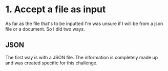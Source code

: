 # 1. Accept a file as input

As far as the file that's to be inputted I'm was unsure if I will be from a json file or a document. So I did two ways. 

## JSON
The first way is with a JSON file. The information is completely made up and was created specific for this challenge.

<!-- # 2. Accept a string value as a "search parameter"

# 3. Accept a string value as a "replacement parameter"

# 4. Count every occurrence of the value of the "search parameter" in the file

# 5. Replace each occurance of the "search parameter" with the value of the "replacement parameter"

# 6. Save the file

# 7. Output the total number of occurrences of the "search parameter", and the total number of replacements. -->